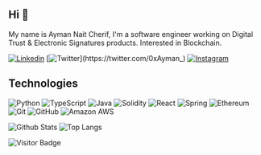 ## Hi 👋

My name is Ayman Nait Cherif, I'm a software engineer working on Digital Trust & Electronic Signatures products. Interested in Blockchain.

[![Linkedin](https://img.shields.io/badge/-Ayman_Nait_Cherif-blue?style=flat-square&logo=Linkedin&logoColor=white&link=https://www.linkedin.com/in/ayman-nait-cherif/)](https://www.linkedin.com/in/ayman-nait-cherif/)
[![Twitter](https://img.shields.io/badge/-0xAyman-1da1f2?style=flat-square&logo=twitter&logoColor=white&link=https://twitter.com/0xAyman_)](https://twitter.com/0xAyman_)
[![Instagram](https://img.shields.io/badge/-0xAyman-purple?style=flat-square&logo=instagram&logoColor=white&link=https://instagram.com/0xayman/)](https://instagram.com/0xayman)

## Technologies
![Python](https://img.shields.io/badge/-Python-FED243?style=flat-square&logo=Python)
![TypeScript](https://img.shields.io/badge/-TypeScript-f2f2f2?style=flat-square&logo=typescript)
![Java](https://img.shields.io/badge/-Java-D00000?style=flat-square&logo=java)
![Solidity](https://img.shields.io/badge/-Solidity-000000?style=flat-square&logo=Solidity)
![React](https://img.shields.io/badge/-React-f2f2f2?style=flat-square&logo=React)
![Spring](https://img.shields.io/badge/-Spring-f2f2f2?style=flat-square&logo=spring)
![Ethereum](https://img.shields.io/badge/-Ethereum-000000?style=flat-square&logo=Ethereum)
![Git](https://img.shields.io/badge/-Git-black?style=flat-square&logo=git)
![GitHub](https://img.shields.io/badge/-GitHub-181717?style=flat-square&logo=github)
![Amazon AWS](https://img.shields.io/badge/Amazon_AWS-232F3E?style=flat-square&logo=amazon-aws)

![Github Stats](https://github-readme-stats.vercel.app/api?username=aymannc&count_private=true&show_icons=true)
![Top Langs](https://github-readme-stats.vercel.app/api/top-langs/?username=aymannc&hide=css,HTML&layout=compact)

![Visitor Badge](https://visitor-badge.laobi.icu/badge?page_id=aymannc)
